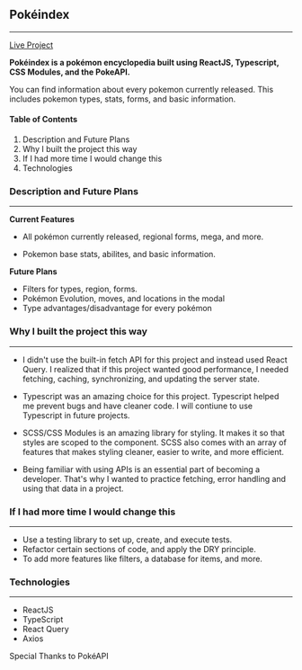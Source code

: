 ## Pokéindex

---

[Live Project](https://john-seredich.github.io/pokedex/)

**Pokéindex is a pokémon encyclopedia built using ReactJS, Typescript, CSS Modules, and the PokeAPI.**

You can find information about every pokemon currently released. This includes pokemon types, stats, forms, and basic information.

#### Table of Contents

1. Description and Future Plans
2. Why I built the project this way
3. If I had more time I would change this
4. Technologies

### Description and Future Plans

---

**Current Features**

- All pokémon currently released, regional forms, mega, and more.

- Pokemon base stats, abilites, and basic information.

**Future Plans**

- Filters for types, region, forms.
- Pokémon Evolution, moves, and locations in the modal
- Type advantages/disadvantage for every pokémon

### Why I built the project this way

---

- I didn't use the built-in fetch API for this project and instead used React Query. I realized that if this project wanted good performance, I needed fetching, caching, synchronizing, and updating the server state.

- Typescript was an amazing choice for this project. Typescript helped me prevent bugs and have cleaner code. I will contiune to use Typescript in future projects.

- SCSS/CSS Modules is an amazing library for styling. It makes it so that styles are scoped to the component. SCSS also comes with an array of features that makes styling cleaner, easier to write, and more efficient.

- Being familiar with using APIs is an essential part of becoming a developer. That's why I wanted to practice fetching, error handling and using that data in a project.

### If I had more time I would change this

---

- Use a testing library to set up, create, and execute tests.
- Refactor certain sections of code, and apply the DRY principle.
- To add more features like filters, a database for items, and more.

### Technologies

---

- ReactJS
- TypeScript
- React Query
- Axios

Special Thanks to PokéAPI
